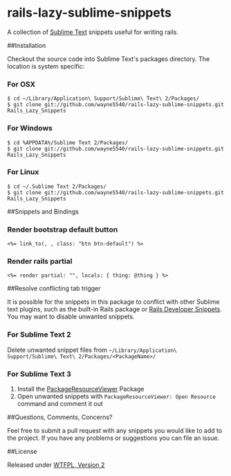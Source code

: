 rails-lazy-sublime-snippets
====================

A collection of [Sublime Text](http://www.sublimetext.com/) snippets useful for writing rails.

##Installation

Checkout the source code into Sublime Text's packages directory. The location is system specific:

### For OSX

    $ cd ~/Library/Application\ Support/Sublime\ Text\ 2/Packages/
    $ git clone git://github.com/wayne5540/rails-lazy-sublime-snippets.git Rails_Lazy_Snippets

### For Windows

    $ cd %APPDATA%/Sublime Text 2/Packages/
    $ git clone git://github.com/wayne5540/rails-lazy-sublime-snippets.git Rails_Lazy_Snippets

### For Linux

    $ cd ~/.Sublime Text 2/Packages/
    $ git clone git://github.com/wayne5540/rails-lazy-sublime-snippets.git Rails_Lazy_Snippets

##Snippets and Bindings


### Render bootstrap default button

```erb
<%= link_to(, , class: "btn btn-default") %>
```

### Render rails partial

```erb
<%= render partial: "", locals: { thing: @thing } %>
```


##Resolve conflicting tab trigger

It is possible for the snippets in this package to conflict with other Sublime text plugins, such as the built-in Rails package or [Rails Developer Snippets](https://github.com/j10io/railsdev-sublime-snippets). You may want to disable unwanted snippets.

### For Sublime Text 2

Delete unwanted snippet files from `~/Library/Application\ Support/Sublime\ Text\ 2/Packages/<PackageName>/`

### For Sublime Text 3

1. Install the [PackageResourceViewer](https://github.com/skuroda/PackageResourceViewer) Package
2. Open unwanted snippets with `PackageResourceViewer: Open Resource` command and comment it out

##Questions, Comments, Concerns?

Feel free to submit a pull request with any snippets you would like to add to the project. If you have any problems or suggestions you can file an issue.

##License

Released under [WTFPL, Version 2](https://raw.github.com/wayne5540/rails-lazy-sublime-snippets/master/LICENSE.txt)
